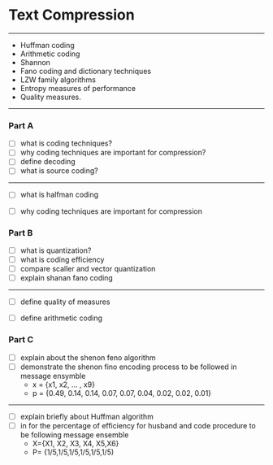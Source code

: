 # Text Compression
---
- Huffman coding
- Arithmetic coding
- Shannon
- Fano coding and dictionary techniques
- LZW family algorithms
- Entropy measures of performance
- Quality measures.
---
### Part A
- [ ] what is coding techniques?
- [ ] why coding techniques are important for compression?
- [ ] define decoding
- [ ] what is source coding?
---
- [ ] what is halfman coding
- [ ] why coding techniques are important for compression


### Part B
- [ ] what is quantization?
- [ ] what is coding efficiency
- [ ] compare scaller and vector quantization
- [ ] explain shanan fano coding
---
- [ ] define quality of measures
- [ ] define arithmetic coding


### Part C
- [ ] explain about the shenon feno algorithm
- [ ] demonstrate the shenon fino encoding process to be followed in message ensymble
	- x = {x1, x2, ... , x9}
	- p = {0.49, 0.14, 0.14, 0.07, 0.07, 0.04, 0.02, 0.02, 0.01}
---
- [ ] explain briefly about Huffman algorithm
- [ ] in for the percentage of efficiency for husband and code procedure to be following message ensemble
	- X={X1, X2, X3, X4, X5,X6}
	- P= {1/5,1/5,1/5,1/5,1/5,1/5)


